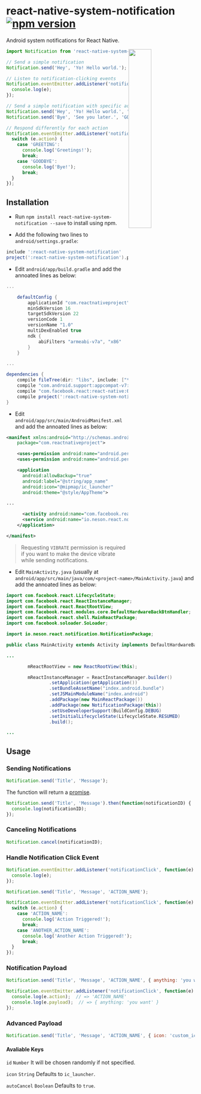 # react-native-system-notification [![npm version](https://img.shields.io/npm/v/react-native-system-notification.svg?style=flat-square)](https://www.npmjs.com/package/react-native-system-notification)

Android system notifications for React Native.

<img width="35%" align="right" hspace="1" vspace="1" src="http://i.imgur.com/cY2Z9GH.png"></img>


```js
import Notification from 'react-native-system-notification';

// Send a simple notification
Notification.send('Hey', 'Yo! Hello world.');

// Listen to notification-clicking events
Notification.eventEmitter.addListener('notificationClick', function(e) {
  console.log(e);
});

// Send a simple notification with specific actions
Notification.send('Hey', 'Yo! Hello world.', 'GREETING');
Notification.send('Bye', 'See you later.', 'GOODBYE');

// Respond differently for each action
Notification.eventEmitter.addListener('notificationClick', function(e) {
  switch (e.action) {
    case 'GREETING':
      console.log('Greetings!');
      break;
    case 'GOODBYE':
      console.log('Bye!');
      break;
  }
});
```

## Installation

- Run `npm install react-native-system-notification --save` to install using npm.

- Add the following two lines to `android/settings.gradle`:

```gradle
include ':react-native-system-notification'
project(':react-native-system-notification').projectDir = new File(settingsDir, '../node_modules/react-native-system-notification/android')
```

- Edit `android/app/build.gradle` and add the annoated lines as below:

```gradle
...

    defaultConfig {
        applicationId "com.reactnativeproject"
        minSdkVersion 16
        targetSdkVersion 22
        versionCode 1
        versionName "1.0"
        multiDexEnabled true                              // <- Add this line
        ndk {
            abiFilters "armeabi-v7a", "x86"
        }
    }

...

dependencies {
    compile fileTree(dir: "libs", include: ["*.jar"])
    compile "com.android.support:appcompat-v7:23.0.1"
    compile "com.facebook.react:react-native:0.16.+"
    compile project(':react-native-system-notification')  // <- Add this line
}
```

- Edit `android/app/src/main/AndroidManifest.xml` and add the annoated lines as below:

```xml
<manifest xmlns:android="http://schemas.android.com/apk/res/android"
    package="com.reactnativeproject">

    <uses-permission android:name="android.permission.INTERNET" />
    <uses-permission android:name="android.permission.VIBRATE"/>                              <!-- <- Add this line -->

    <application
      android:allowBackup="true"
      android:label="@string/app_name"
      android:icon="@mipmap/ic_launcher"
      android:theme="@style/AppTheme">

...

      <activity android:name="com.facebook.react.devsupport.DevSettingsActivity" />
      <service android:name="io.neson.react.notification.NotificationEventHandlerService" />  <!-- <- Add this line -->
    </application>

</manifest>
```

> Requesting `VIBRATE` permission is required if you want to make the device vibrate while sending notifications.

- Edit `MainActivity.java` (usually at `android/app/src/main/java/com/<project-name>/MainActivity.java`) and add the annoated lines as below:

```java
import com.facebook.react.LifecycleState;
import com.facebook.react.ReactInstanceManager;
import com.facebook.react.ReactRootView;
import com.facebook.react.modules.core.DefaultHardwareBackBtnHandler;
import com.facebook.react.shell.MainReactPackage;
import com.facebook.soloader.SoLoader;

import io.neson.react.notification.NotificationPackage;                // <- Add this line

public class MainActivity extends Activity implements DefaultHardwareBackBtnHandler {

...

        mReactRootView = new ReactRootView(this);

        mReactInstanceManager = ReactInstanceManager.builder()
                .setApplication(getApplication())
                .setBundleAssetName("index.android.bundle")
                .setJSMainModuleName("index.android")
                .addPackage(new MainReactPackage())
                .addPackage(new NotificationPackage(this))             // <- Add this line
                .setUseDeveloperSupport(BuildConfig.DEBUG)
                .setInitialLifecycleState(LifecycleState.RESUMED)
                .build();

...
```

## Usage

### Sending Notifications

```js
Notification.send('Title', 'Message');
```

The function will return a [promise](https://www.promisejs.org/).

```js
Notification.send('Title', 'Message').then(function(notificationID) {
  console.log(notificationID);
});
```

### Canceling Notifications

```js
Notification.cancel(notificationID);
```

### Handle Notification Click Event

```js
Notification.eventEmitter.addListener('notificationClick', function(e) {
  console.log(e);
});
```

```js
Notification.send('Title', 'Message', 'ACTION_NAME');
```

```js
Notification.eventEmitter.addListener('notificationClick', function(e) {
  switch (e.action) {
    case 'ACTION_NAME':
      console.log('Action Triggered!');
      break;
    case 'ANOTHER_ACTION_NAME':
      console.log('Another Action Triggered!');
      break;
  }
});
```

### Notification Payload

```js
Notification.send('Title', 'Message', 'ACTION_NAME', { anything: 'you want' });
```

```js
Notification.eventEmitter.addListener('notificationClick', function(e) {
  console.log(e.action);  // => 'ACTION_NAME'
  console.log(e.payload);  // => { anything: 'you want' }
});
```

### Advanced Payload

```js
Notification.send('Title', 'Message', 'ACTION_NAME', { icon: 'custom_icon' });
```

#### Avaliable Keys

`id` `Number`
It will be chosen randomly if not specified.

`icon` `String`
Defaults to `ic_launcher`.

`autoCancel` `Boolean`
Defaults to `true`.

